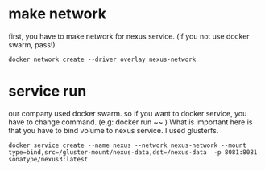 
# make network
first, you have to make network for nexus service. (if you not use docker swarm, pass!) 
```
docker network create --driver overlay nexus-network
```


# service run
our company used docker swarm. so if you want to docker service, you have to change command. (e.g: docker run ~~ ) 
What is important here is that you have to bind volume to nexus service. I used glusterfs. 
```
docker service create --name nexus --network nexus-network --mount type=bind,src=/gluster-mount/nexus-data,dst=/nexus-data  -p 8081:8081 sonatype/nexus3:latest

```
